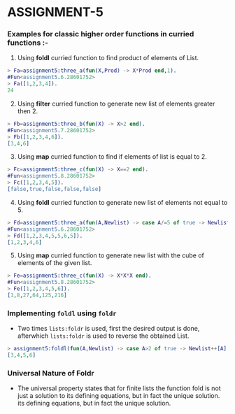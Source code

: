 # ASSIGNMENT-5

### Examples for classic higher order functions in curried functions :-

1) Using **foldl** curried function to find product of elements of List.
```erlang
> Fa=assignment5:three_a(fun(X,Prod) -> X*Prod end,1).
#Fun<assignment5.6.28601752>
> Fa([1,2,3,4]).
24
```
2) Using **filter** curried function to generate new list of elements greater then 2.
```erlang
> Fb=assignment5:three_b(fun(X) -> X>2 end).
#Fun<assignment5.7.28601752>
> Fb([1,2,3,4,6]).
[3,4,6]
```
3) Using **map** curried function to find if elements of list is equal to 2.
```erlang
> Fc=assignment5:three_c(fun(X) -> X==2 end).
#Fun<assignment5.8.28601752>
> Fc([1,2,3,4,5]).
[false,true,false,false,false]
```
4) Using **foldl** curried function to generate new list of elements not equal to 5.
```erlang
> Fd=assignment5:three_a(fun(A,Newlist) -> case A/=5 of true -> Newlist++[A];false -> Newlist end end,[]).
#Fun<assignment5.6.28601752>
> Fd([1,2,3,4,5,5,6,5]).
[1,2,3,4,6]
```
5) Using **map** curried function to generate new list with the cube of elements of the given list.
```erlang
> Fe=assignment5:three_c(fun(X) -> X*X*X end).                                
#Fun<assignment5.8.28601752>     
> Fe([1,2,3,4,5,6]).
[1,8,27,64,125,216]
```

### Implementing ```foldl``` using ```foldr```
- Two times ```lists:foldr``` is used, first the desired output is done, afterwhich ```lists:foldr``` is used to reverse the obtained List.
```erlang
> assignment5:foldl(fun(A,Newlist) -> case A>2 of true -> Newlist++[A];false -> Newlist end end,[],[1,2,3,4,5,6]).
[3,4,5,6]
```

### Universal Nature of Foldr
- The universal property states that for finite lists the function fold is not just a solution to its defining equations, but in fact the unique solution.
its defining equations, but in fact the unique solution.

